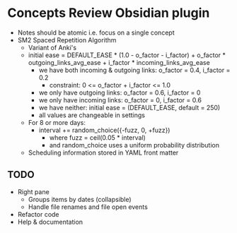 # Concepts Review Obsidian plugin

- Notes should be atomic i.e. focus on a single concept
- SM2 Spaced Repetition Algorithm
    - Variant of Anki's
    - initial ease = DEFAULT_EASE * (1.0 - o_factor - i_factor) + o_factor * outgoing_links_avg_ease + i_factor * incoming_links_avg_ease
        - we have both incoming & outgoing links: o_factor = 0.4, i_factor = 0.2
          - constraint: 0 <= o_factor + i_factor <= 1.0
        - we only have outgoing links: o_factor = 0.6, i_factor = 0
        - we only have incoming links: o_factor = 0, i_factor = 0.6
        - we have neither: initial ease = (DEFAULT_EASE, default = 250)
        - all values are changeable in settings
    - For 8 or more days:
        - interval += random_choice({-fuzz, 0, +fuzz})
            - where fuzz = ceil(0.05 * interval)
            - and random_choice uses a uniform probability distribution
    - Scheduling information stored in YAML front matter

## TODO

- Right pane
  - Groups items by dates (collapsible)
  - Handle file renames and file open events
- Refactor code
- Help & documentation
